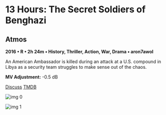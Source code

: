 # 13 Hours: The Secret Soldiers of Benghazi

## Atmos

**2016 • R • 2h 24m • History, Thriller, Action, War, Drama • aron7awol**

An American Ambassador is killed during an attack at a U.S. compound in Libya as a security team struggles to make sense out of the chaos.

**MV Adjustment:** -0.5 dB

[Discuss](https://www.avsforum.com/threads/bass-eq-for-filtered-movies.2995212/post-56876242)  [TMDB](300671)

![img 0](https://i.imgur.com/RA6u708.jpg)

![img 1](https://i.imgur.com/7C8jskU.png)

